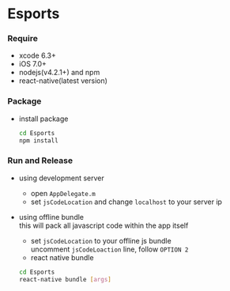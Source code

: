 Esports
========

### Require
- xcode 6.3+
- iOS 7.0+
- nodejs(v4.2.1+) and npm
- react-native(latest version)


### Package
- install package

    ```sh
    cd Esports
    npm install
    ```

### Run and Release
- using development server
    + open `AppDelegate.m`
    + set `jsCodeLocation` and change `localhost` to your server ip

- using offline bundle  
this will pack all javascript code within the app itself
    + set `jsCodeLocation` to your offline js bundle  
    uncomment `jsCodeLoaction` line, follow `OPTION 2`
    + react native bundle  

    ```sh
    cd Esports
    react-native bundle [args]
    ```

